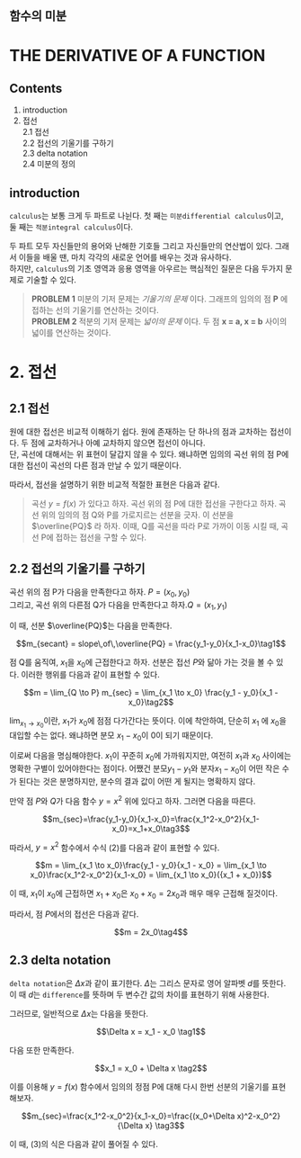 ## 함수의 미분 
# THE DERIVATIVE OF A FUNCTION 

## Contents
1. introduction  
2. 접선  
2.1 접선  
2.2 접선의 기울기를 구하기   
2.3 delta notation  
2.4 미분의 정의   

## introduction  
`calculus`는 보통 크게 두 파트로 나뉜다. 첫 째는 `미분differential calculus`이고, 둘 째는 `적분integral calculus`이다.  

두 파트 모두 자신들만의 용어와 난해한 기호들 그리고 자신들만의 연산법이 있다. 그래서 이들을 배울 땐, 마치 각각의 새로운 언어를 배우는 것과 유사하다.  
하지만, `calculus`의 기초 영역과 응용 영역을 아우르는 핵심적인 질문은 다음 두가지 문제로 기술할 수 있다.

> **PROBLEM 1** 미분의 기저 문제는 *기울기의 문제* 이다. 그래프의 임의의 점 **P** 에 접하는 선의 기울기를 연산하는 것이다.  
> **PROBLEM 2** 적분의 기저 문제는 *넓이의 문제* 이다. 두 점 **x = a, x = b** 사이의 넓이를 연산하는 것이다.  

# 2. 접선 
## 2.1 접선

원에 대한 접선은 비교적 이해하기 쉽다. 원에 존재하는 단 하나의 점과 교차하는 접선이다. 두 점에 교차하거나 아예 교차하지 않으면 접선이 아니다.  
단, 곡선에 대해서는 위 표현이 달갑지 않을 수 있다. 왜냐하면 임의의 곡선 위의 점 P에 대한 접선이 곡선의 다른 점과 만날 수 있기 때문이다.  

따라서, 접선을 설명하기 위한 비교적 적절한 표현은 다음과 같다.  

> 곡선 $y = f(x)$ 가 있다고 하자. 곡선 위의 점 P에 대한 접선을 구한다고 하자. 곡선 위의 임의의 점 Q와 P를 가로지르는 선분을 긋자. 이 선분을 $\overline{PQ}$ 라 하자. 이때, Q를 곡선을 따라 P로 가까이 이동 시킬 때, 곡선 P에 접하는 접선을 구할 수 있다.  

## 2.2 접선의 기울기를 구하기  

곡선 위의 점 P가 다음을 만족한다고 하자.   $P=(x_0,y_0)$   
그리고, 곡선 위의 다른점 Q가 다음을 만족한다고 하자.$Q=(x_1,y_1)$

이 때, 선분 $\overline{PQ}$는 다음을 만족한다.  

$$m_{secant} = slope\,of\,\overline{PQ} = \frac{y_1-y_0}{x_1-x_0}\tag1$$

점 Q를 움직여, $x_1$을 $x_0$에 근접한다고 하자. 선분은 접선 $P$와 닮아 가는 것을 볼 수 있다. 이러한 행위를 다음과 같이 표현할 수 있다.

$$m = \lim_{Q \to P} m_{sec} = \lim_{x_1 \to x_0} \frac{y_1 - y_0}{x_1 - x_0}\tag2$$  

$\lim_{x_1 \to x_0}$이란, $x_1$가 $x_0$에 점점 다가간다는 뜻이다. 이에 착안하여, 단순히 $x_1$ 에 $x_0$을 대입할 수는 없다. 왜냐하면 분모 ${x_1-x_0}$이 $0$이 되기 때문이다.

이로써 다음을 명심해야한다. $x_1$이 꾸준히 $x_0$에 가까워지지만, 여전히 $x_1$과 $x_0$ 사이에는 명확한 구별이 있어야한다는 점이다. 어쨌건 분모$y_1-y_1$와 분자$x_1-x_0$이 어떤 작은 수가 된다는 것은 분명하지만, 분수의 결과 값이 어떤 게 될지는 명확하지 않다.  

만약 점 $P$와 $Q$가 다음 함수 $y = x^2$ 위에 있다고 하자. 그러면 다음을 따른다.

$$m_{sec}=\frac{y_1-y_0}{x_1-x_0}=\frac{x_1^2-x_0^2}{x_1-x_0}=x_1+x_0\tag3$$

따라서, $y=x^2$ 함수에서 수식 $(2)$를 다음과 같이 표현할 수 있다.

$$m = \lim_{x_1 \to x_0}\frac{y_1 - y_0}{x_1 - x_0} = \lim_{x_1 \to x_0}\frac{x_1^2-x_0^2}{x_1-x_0} = \lim_{x_1 \to x_0}({x_1 + x_0})$$

이 때, $x_1$이 $x_0$에 근접하면 $x_1 + x_0$은 $x_0 + x_0= 2x_0$과 매우 매우 근접해 질것이다.

따라서, 점 $P$에서의 접선은 다음과 같다.  

$$m = 2x_0\tag4$$

## 2.3 delta notation  

`delta notation`은 $\Delta x$과 같이 표기한다. $\Delta$는 그리스 문자로 영어 알파벳 $d$를 뜻한다. 이 때 $d$는 `difference`를 뜻하며 두 변수간 값의 차이를 표현하기 위해 사용한다.

그러므로, 일반적으로 $\Delta x$는 다음을 뜻한다.  

$$\Delta x = x_1 - x_0 \tag1$$

다음 또한 만족한다.  

$$x_1 = x_0 + \Delta x \tag2$$

이를 이용해 $y=f(x)$ 함수에서 임의의 정점 P에 대해 다시 한번 선분의 기울기를 표현해보자.

$$m_{sec}=\frac{x_1^2-x_0^2}{x_1-x_0}=\frac{(x_0+\Delta x)^2-x_0^2}{\Delta x} \tag3$$   

이 때, $(3)$의 식은 다음과 같이 풀어질 수 있다.  
